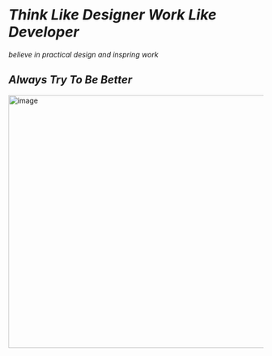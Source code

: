 # *Think Like Designer Work Like Developer*
*believe in practical design and inspring work*
## *Always Try To Be Better*
<img width="1500" height="500" alt="image" src="https://github.com/user-attachments/assets/081a5b12-34a3-4f15-a14e-a9a077d290e1" />
